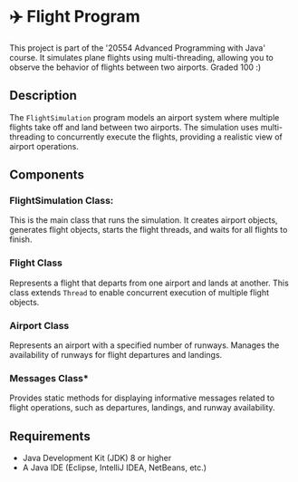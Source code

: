 # ✈️ Flight Program

This project is part of the '20554 Advanced Programming with Java' course. 
It simulates plane flights using multi-threading, allowing you to observe the behavior of flights between two airports.
Graded 100 :)


## Description

The `FlightSimulation` program models an airport system where multiple flights take off and land between two airports. The simulation uses multi-threading to concurrently execute the flights, providing a realistic view of airport operations.

## Components

### FlightSimulation Class: 
This is the main class that runs the simulation. It creates airport objects, generates flight objects, starts the flight threads, and waits for all flights to finish.
### Flight Class
Represents a flight that departs from one airport and lands at another. This class extends `Thread` to enable concurrent execution of multiple flight objects.
### Airport Class
Represents an airport with a specified number of runways. Manages the availability of runways for flight departures and landings.
### Messages Class*
Provides static methods for displaying informative messages related to flight operations, such as departures, landings, and runway availability.

## Requirements
- Java Development Kit (JDK) 8 or higher
- A Java IDE (Eclipse, IntelliJ IDEA, NetBeans, etc.)
